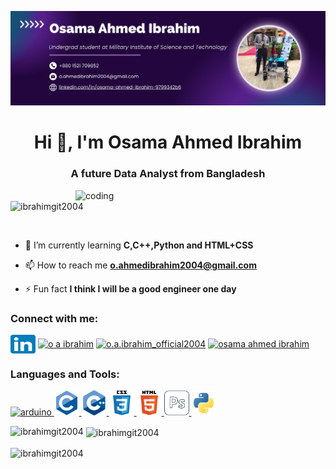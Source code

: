 ![logo](https://github.com/Ibrahimgit2004/Ibrahimgit2004/blob/main/Purple%20Abstract%20Graphic%20Design%20LinkedIn%20Article%20Cover%20Image.png)
<h1 align="center">Hi 👋, I'm Osama Ahmed Ibrahim</h1>
<h3 align="center">A future Data Analyst from Bangladesh</h3>
<img align="right" alt="coding"width="400"src="https://images.squarespace-cdn.com/content/v1/5769fc401b631bab1addb2ab/1541580611624-TE64QGKRJG8SWAIUS7NS/ke17ZwdGBToddI8pDm48kPoswlzjSVMM-SxOp7CV59BZw-zPPgdn4jUwVcJE1ZvWQUxwkmyExglNqGp0IvTJZamWLI2zvYWH8K3-s_4yszcp2ryTI0HqTOaaUohrI8PI6FXy8c9PWtBlqAVlUS5izpdcIXDZqDYvprRqZ29Pw0o/coding-freak.gif">

<p align="left"> <img src="https://komarev.com/ghpvc/?username=ibrahimgit2004&label=Profile%20views&color=0e75b6&style=flat" alt="ibrahimgit2004" /> </p>

<p align="left"> <a href="https://twitter.com/" target="blank"><img src="https://img.shields.io/twitter/follow/?logo=twitter&style=for-the-badge" alt="" /></a> </p>

- 🌱 I’m currently learning **C,C++,Python and HTML+CSS**

- 📫 How to reach me **o.ahmedibrahim2004@gmail.com**

- ⚡ Fun fact **I think I will be a good engineer one day**

<h3 align="left">Connect with me:</h3>
<p align="left">
<a href="https://www.linkedin.com/in/osama-ahmed-ibrahim-9799342b6/" target="blank"><img align="center" src="https://github.com/Ibrahimgit2004/Ibrahimgit2004/blob/main/LinkedIn_icon.svg.png" alt="osama ahmed ibrahim" height="30" width="40" /></a>
<a href="https://fb.com/o a ibrahim" target="blank"><img align="center" src="https://raw.githubusercontent.com/rahuldkjain/github-profile-readme-generator/master/src/images/icons/Social/facebook.svg" alt="o a ibrahim" height="30" width="40" /></a>
<a href="https://instagram.com/o.a.ibrahim_official2004" target="blank"><img align="center" src="https://raw.githubusercontent.com/rahuldkjain/github-profile-readme-generator/master/src/images/icons/Social/instagram.svg" alt="o.a.ibrahim_official2004" height="30" width="40" /></a>
<a href="https://www.youtube.com/c/osama ahmed ibrahim" target="blank"><img align="center" src="https://raw.githubusercontent.com/rahuldkjain/github-profile-readme-generator/master/src/images/icons/Social/youtube.svg" alt="osama ahmed ibrahim" height="30" width="40" /></a>

</p>

<h3 align="left">Languages and Tools:</h3>
<p align="left"> <a href="https://www.arduino.cc/" target="_blank" rel="noreferrer"> <img src="https://cdn.worldvectorlogo.com/logos/arduino-1.svg" alt="arduino" width="40" height="40"/> </a> <a href="https://www.cprogramming.com/" target="_blank" rel="noreferrer"> <img src="https://raw.githubusercontent.com/devicons/devicon/master/icons/c/c-original.svg" alt="c" width="40" height="40"/> </a> <a href="https://www.w3schools.com/cpp/" target="_blank" rel="noreferrer"> <img src="https://raw.githubusercontent.com/devicons/devicon/master/icons/cplusplus/cplusplus-original.svg" alt="cplusplus" width="40" height="40"/> </a> <a href="https://www.w3schools.com/css/" target="_blank" rel="noreferrer"> <img src="https://raw.githubusercontent.com/devicons/devicon/master/icons/css3/css3-original-wordmark.svg" alt="css3" width="40" height="40"/> </a> <a href="https://www.w3.org/html/" target="_blank" rel="noreferrer"> <img src="https://raw.githubusercontent.com/devicons/devicon/master/icons/html5/html5-original-wordmark.svg" alt="html5" width="40" height="40"/> </a> <a href="https://www.photoshop.com/en" target="_blank" rel="noreferrer"> <img src="https://raw.githubusercontent.com/devicons/devicon/master/icons/photoshop/photoshop-line.svg" alt="photoshop" width="40" height="40"/> </a> <a href="https://www.python.org" target="_blank" rel="noreferrer"> <img src="https://raw.githubusercontent.com/devicons/devicon/master/icons/python/python-original.svg" alt="python" width="40" height="40"/> </a> </p>

<p><img align="left" src="https://github-readme-stats.vercel.app/api/top-langs?username=ibrahimgit2004&show_icons=true&locale=en&layout=compact" alt="ibrahimgit2004" /></p>

<p>&nbsp;<img align="center" src="https://github-readme-stats.vercel.app/api?username=ibrahimgit2004&show_icons=true&locale=en" alt="ibrahimgit2004" /></p>

<p><img align="center" src="https://github-readme-streak-stats.herokuapp.com/?user=ibrahimgit2004&" alt="ibrahimgit2004" /></p>
